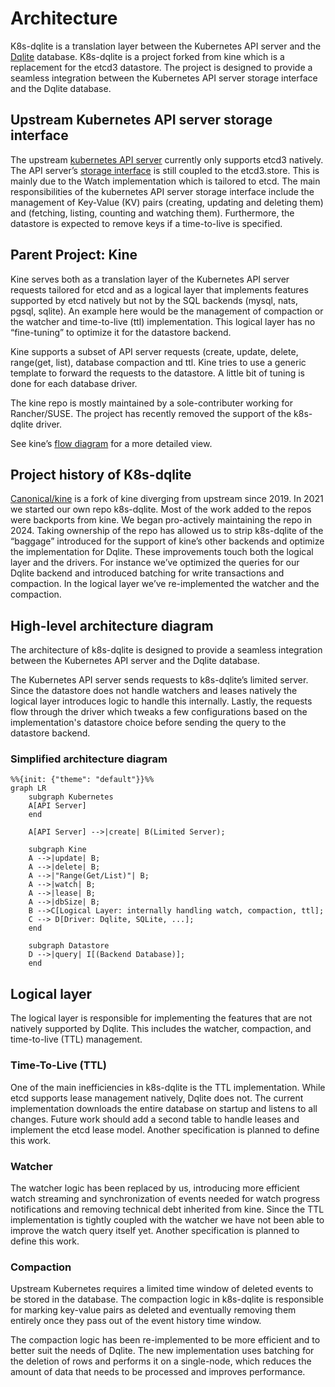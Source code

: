 # Architecture

K8s-dqlite is a translation layer between the Kubernetes API server and the [Dqlite](https://dqlite.io/) database. K8s-dqlite is a project forked from kine which is a replacement for the etcd3 datastore. The project is designed to provide a seamless integration between the Kubernetes API server storage interface and the Dqlite database.

## Upstream Kubernetes API server storage interface

The upstream [kubernetes API server](https://kubernetes.io/docs/reference/command-line-tools-reference/kube-apiserver/) currently only supports etcd3 natively. The API server’s  [storage interface](https://pkg.go.dev/k8s.io/apiserver/pkg/storage#Interface) is still coupled to the etcd3.store. This is mainly due to the Watch implementation which is tailored to etcd. The main responsibilities of the kubernetes API server storage interface  include the management of Key-Value (KV) pairs (creating, updating and deleting them) and (fetching, listing, counting and watching them). Furthermore, the datastore is expected to remove keys if a time-to-live is specified.

## Parent Project: Kine

Kine serves both as a translation layer of the Kubernetes API server requests tailored for etcd and as a logical layer that implements features supported by etcd natively but not by the SQL backends (mysql, nats, pgsql, sqlite). An example here would be the management of compaction or the watcher and time-to-live (ttl) implementation. This logical layer has no “fine-tuning” to optimize it for the datastore backend.

Kine supports a subset of API server requests (create, update, delete, range(get, list), database compaction and ttl. Kine tries to use a generic template to forward the requests  to the datastore. A little bit of tuning is done for each database driver.

The kine repo is mostly maintained by a sole-contributer working for Rancher/SUSE. The project has recently removed the support of the k8s-dqlite driver.

See kine’s [flow diagram](https://github.com/k3s-io/kine/blob/master/docs/flow.md) for a more detailed view.

## Project history of K8s-dqlite

[Canonical/kine](https://github.com/canonical/kine) is a fork of kine diverging from upstream since 2019. In 2021 we started our own repo k8s-dqlite. Most of the work added to the repos were backports from kine. We began pro-actively maintaining the repo in 2024.
Taking ownership of the repo has allowed us to strip k8s-dqlite of the “baggage” introduced for the support of kine’s other backends and optimize the implementation for Dqlite. These improvements touch both the logical layer and the drivers. For instance we’ve optimized the queries for our Dqlite backend and introduced batching for write transactions and compaction. In the logical layer we’ve re-implemented the watcher and the compaction.

## High-level architecture diagram

The architecture of k8s-dqlite is designed to provide a seamless integration between the Kubernetes API server and the Dqlite database.

The Kubernetes API server sends requests to k8s-dqlite’s limited server. Since the datastore does not handle watchers and leases natively the logical layer introduces logic to handle this internally. Lastly, the requests flow through the driver which tweaks a few configurations based on the implementation's datastore choice before sending the query to the datastore backend.

### Simplified architecture diagram

```mermaid
%%{init: {"theme": "default"}}%%
graph LR
    subgraph Kubernetes
    A[API Server] 
    end

    A[API Server] -->|create| B(Limited Server);

    subgraph Kine
    A -->|update| B;
    A -->|delete| B;
    A -->|"Range(Get/List)"| B;
    A -->|watch| B;
    A -->|lease| B;
    A -->|dbSize| B;
    B -->C[Logical Layer: internally handling watch, compaction, ttl];
    C --> D[Driver: Dqlite, SQLite, ...];
    end

    subgraph Datastore
    D -->|query| I[(Backend Database)];
    end
```

## Logical layer

The logical layer is responsible for implementing the features that are not natively supported by Dqlite. This includes the watcher, compaction, and time-to-live (TTL) management.

### Time-To-Live (TTL)

One of the main inefficiencies in k8s-dqlite is the TTL implementation. While etcd supports lease management natively, Dqlite does not. The current implementation downloads the entire database on startup and listens to all changes. Future work should add a second table to handle leases and implement the etcd lease model. Another specification is planned to define this work.

### Watcher

The watcher logic has been replaced by us, introducing more efficient watch streaming and synchronization of events needed for watch progress notifications and removing technical debt inherited from kine. Since the TTL implementation is tightly coupled with the watcher we have not been able to improve the watch query itself yet. Another specification is planned to define this work.

### Compaction

Upstream Kubernetes requires a limited time window of deleted events to be stored in the database. The compaction logic in k8s-dqlite is responsible for marking key-value pairs as deleted and eventually removing them entirely once they pass out of the event history time window.

The compaction logic has been re-implemented to be more efficient and to better suit the needs of Dqlite. The new implementation uses batching for the deletion of rows and performs it on a single-node, which reduces the amount of data that needs to be processed and improves performance.

